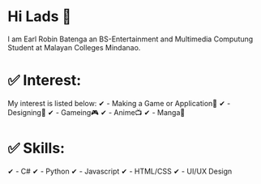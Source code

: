 # Hi Lads 👋

I am Earl Robin Batenga an BS-Entertainment and Multimedia Computung Student at Malayan Colleges Mindanao.

# ✅ Interest:
My interest is listed below:
✔ - Making a Game or Application📝
✔ - Designing🎨
✔ - Gameing🎮
✔ - Anime📺 
✔ - Manga📖

# ✅ Skills:
✔ - C#
✔ - Python
✔ - Javascript
✔ - HTML/CSS
✔ - UI/UX Design
